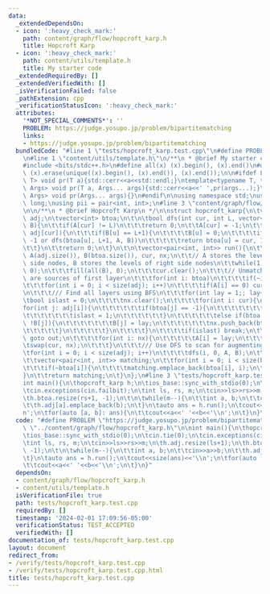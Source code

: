 ```yaml
---
data:
  _extendedDependsOn:
  - icon: ':heavy_check_mark:'
    path: content/graph/flow/hopcroft_karp.h
    title: Hopcroft Karp
  - icon: ':heavy_check_mark:'
    path: content/utils/template.h
    title: My starter code
  _extendedRequiredBy: []
  _extendedVerifiedWith: []
  _isVerificationFailed: false
  _pathExtension: cpp
  _verificationStatusIcon: ':heavy_check_mark:'
  attributes:
    '*NOT_SPECIAL_COMMENTS*': ''
    PROBLEM: https://judge.yosupo.jp/problem/bipartitematching
    links:
    - https://judge.yosupo.jp/problem/bipartitematching
  bundledCode: "#line 1 \"tests/hopcroft_karp.test.cpp\"\n#define PROBLEM \"https://judge.yosupo.jp/problem/bipartitematching\"\
    \n#line 1 \"content/utils/template.h\"\n/**\n * @brief My starter code\n */\n\n\
    #include <bits/stdc++.h>\n#define all(x) (x).begin(), (x).end()\n#define makeunique(x)\
    \ (x).erase(unique((x).begin(), (x).end()), (x).end());\n\n#ifdef LOCAL\ntemplate<typename\
    \ T> void pr(T a){std::cerr<<a<<std::endl;}\ntemplate<typename T, typename...\
    \ Args> void pr(T a, Args... args){std::cerr<<a<<' ',pr(args...);}\n#else\ntemplate<typename...\
    \ Args> void pr(Args... args){}\n#endif\n\nusing namespace std;\nusing ll = long\
    \ long;\nusing pii = pair<int, int>;\n#line 3 \"content/graph/flow/hopcroft_karp.h\"\
    \n\n/**\n * @brief Hopcroft Karp\n */\n\nstruct hopcroft_karp{\n\tvector<vector<int>>\
    \ adj;\n\tvector<int> btoa;\n\t\n\tbool dfs(int cur, int L, vector<int>& A, vector<int>&\
    \ B){\n\t\tif(A[cur] != L)\n\t\t\treturn 0;\n\t\tA[cur] = -1;\n\t\tfor(int u:\
    \ adj[cur]){\n\t\t\tif(B[u] == L+1){\n\t\t\t\tB[u] = 0;\n\t\t\t\tif(btoa[u] ==\
    \ -1 or dfs(btoa[u], L+1, A, B))\n\t\t\t\t\treturn btoa[u] = cur, 1;\n\t\t\t}\n\
    \t\t}\n\t\treturn 0;\n\t}\n\t\n\tvector<pair<int, int>> run(){\n\t\tvector<int>\
    \ A(adj.size()), B(btoa.size()), cur, nx;\n\t\t// A stores the levels of left\
    \ side nodes, B stores the levels of right side nodes\n\t\twhile(1){\n\t\t\tfill(all(A),\
    \ 0);\n\t\t\tfill(all(B), 0);\n\t\t\tcur.clear();\n\t\t\t// Unmatched A nodes\
    \ are sources of first layer\n\t\t\tfor(int i: btoa)\n\t\t\t\tif(~i) A[i] = -1;\n\
    \t\t\tfor(int i = 0; i < size(adj); i++)\n\t\t\t\tif(A[i] == 0) cur.push_back(i);\n\
    \n\t\t\t/// Find all layers using BFS\n\t\t\tfor(int lay = 1;; lay++){\n\t\t\t\
    \tbool islast = 0;\n\t\t\t\tnx.clear();\n\t\t\t\tfor(int i: cur){\n\t\t\t\t\t\
    for(int j: adj[i]){\n\t\t\t\t\t\tif(btoa[j] == -1){\n\t\t\t\t\t\t\tB[j] = lay;\n\
    \t\t\t\t\t\t\tislast = 1;\n\t\t\t\t\t\t}\n\t\t\t\t\t\telse if(btoa[j] != i and\
    \ !B[j]){\n\t\t\t\t\t\t\tB[j] = lay;\n\t\t\t\t\t\t\tnx.push_back(btoa[j]);\n\t\
    \t\t\t\t\t}\n\t\t\t\t\t}\n\t\t\t\t}\n\t\t\t\tif(islast) break;\n\t\t\t\tif(nx.empty())\
    \ goto out;\n\t\t\t\tfor(int i: nx){\n\t\t\t\t\tA[i] = lay;\n\t\t\t\t}\n\t\t\t\
    \tswap(cur, nx);\n\t\t\t}\n\t\t\t/// Use DFS to scan for augmenting paths\n\t\t\
    \tfor(int i = 0; i < size(adj); i++)\n\t\t\t\tdfs(i, 0, A, B);\n\t\t}\n\t\tout:;\n\
    \t\tvector<pair<int, int>> matching;\n\t\tfor(int i = 0; i < size(btoa); i++){\n\
    \t\t\tif(~btoa[i]){\n\t\t\t\tmatching.emplace_back(btoa[i], i);\n\t\t\t}\n\t\t\
    }\n\t\treturn matching;\n\t}\n};\n#line 3 \"tests/hopcroft_karp.test.cpp\"\n\n\
    int main(){\n\thopcroft_karp h;\n\tios_base::sync_with_stdio(0);\n\tcin.tie(0);\n\
    \tcin.exceptions(cin.failbit);\n\tint ls, rs, m;\n\tcin>>ls>>rs>>m;\n\th.adj.resize(ls+1);\n\
    \th.btoa.resize(rs+1, -1);\n\t\n\twhile(m--){\n\t\tint a, b;\n\t\tcin>>a>>b;\n\
    \t\th.adj[a].emplace_back(b);\n\t}\n\tauto ans = h.run();\n\tcout<<size(ans)<<'\\\
    n';\n\tfor(auto [a, b]: ans){\n\t\tcout<<a<<' '<<b<<'\\n';\n\t}\n}\n"
  code: "#define PROBLEM \"https://judge.yosupo.jp/problem/bipartitematching\"\n#include\
    \ \"../content/graph/flow/hopcroft_karp.h\"\n\nint main(){\n\thopcroft_karp h;\n\
    \tios_base::sync_with_stdio(0);\n\tcin.tie(0);\n\tcin.exceptions(cin.failbit);\n\
    \tint ls, rs, m;\n\tcin>>ls>>rs>>m;\n\th.adj.resize(ls+1);\n\th.btoa.resize(rs+1,\
    \ -1);\n\t\n\twhile(m--){\n\t\tint a, b;\n\t\tcin>>a>>b;\n\t\th.adj[a].emplace_back(b);\n\
    \t}\n\tauto ans = h.run();\n\tcout<<size(ans)<<'\\n';\n\tfor(auto [a, b]: ans){\n\
    \t\tcout<<a<<' '<<b<<'\\n';\n\t}\n}"
  dependsOn:
  - content/graph/flow/hopcroft_karp.h
  - content/utils/template.h
  isVerificationFile: true
  path: tests/hopcroft_karp.test.cpp
  requiredBy: []
  timestamp: '2024-02-01 17:09:56-05:00'
  verificationStatus: TEST_ACCEPTED
  verifiedWith: []
documentation_of: tests/hopcroft_karp.test.cpp
layout: document
redirect_from:
- /verify/tests/hopcroft_karp.test.cpp
- /verify/tests/hopcroft_karp.test.cpp.html
title: tests/hopcroft_karp.test.cpp
---
```

